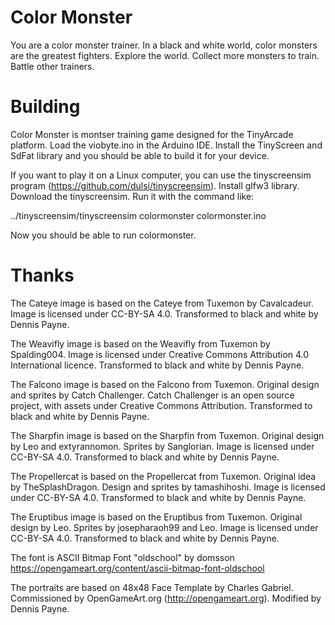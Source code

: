# Color Monster

You are a color monster trainer. In a black and white world, color monsters
are the greatest fighters. Explore the world. Collect more monsters to train.
Battle other trainers.

# Building

Color Monster is montser training game designed for the TinyArcade platform.
Load the viobyte.ino in the Arduino IDE. Install the TinyScreen and SdFat
library and you should be able to build it for your device.

If you want to play it on a Linux computer, you can use the tinyscreensim
program (https://github.com/dulsi/tinyscreensim). Install glfw3 library.
Download the tinyscreensim. Run it with the command like:

../tinyscreensim/tinyscreensim colormonster colormonster.ino

Now you should be able to run colormonster.

# Thanks
The Cateye image is based on the Cateye from Tuxemon by Cavalcadeur. Image is
licensed under CC-BY-SA 4.0. Transformed to black and white by Dennis Payne.

The Weavifly image is based on the Weavifly from Tuxemon by Spalding004. Image
is licensed under Creative Commons Attribution 4.0 International licence.
Transformed to black and white by Dennis Payne.

The Falcono image is based on the Falcono from Tuxemon. Original design and
sprites by Catch Challenger. Catch Challenger is an open source project, with
assets under Creative Commons Attribution. Transformed to black and white by
Dennis Payne.

The Sharpfin image is based on the Sharpfin from Tuxemon. Original design by
Leo and extyrannomon. Sprites by Sanglorian. Image is licensed under CC-BY-SA
4.0. Transformed to black and white by Dennis Payne.

The Propellercat is based on the Propellercat from Tuxemon. Original idea by
TheSplashDragon. Design and sprites by tamashihoshi. Image is licensed under
CC-BY-SA 4.0. Transformed to black and white by Dennis Payne.

The Eruptibus image is based on the Eruptibus from Tuxemon. Original design by
Leo. Sprites by josepharaoh99 and Leo. Image is licensed under CC-BY-SA 4.0.
Transformed to black and white by Dennis Payne.

The font is ASCII Bitmap Font "oldschool" by domsson
https://opengameart.org/content/ascii-bitmap-font-oldschool

The portraits are based on 48x48 Face Template by Charles Gabriel. Commissioned
by OpenGameArt.org (http://opengameart.org). Modified by Dennis Payne.
